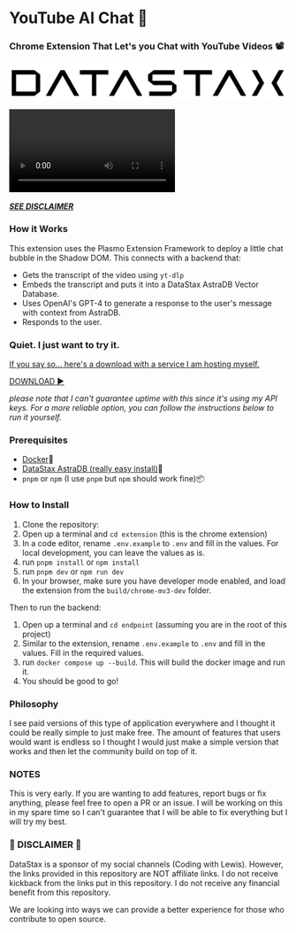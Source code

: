# YouTube AI Chat 🤖

### Chrome Extension That Let's you Chat with YouTube Videos 📽️

[![](assets/datastaxlogo.png)](https://www.datastax.com/lp/astra-registration?utm_medium=youtube_video&utm_source=datastax&utm_campaign=yt_influencers&utm_content=vector_search_lewis_menelaws)

<video controls>
  <source src="assets/demo.mp4" type="video/mp4">
</video>

[**_SEE DISCLAIMER_**](#disclaimer)

### How it Works

This extension uses the Plasmo Extension Framework to deploy a little chat bubble in the Shadow DOM. This connects with a backend that:

- Gets the transcript of the video using `yt-dlp`
- Embeds the transcript and puts it into a DataStax AstraDB Vector Database.
- Uses OpenAI's GPT-4 to generate a response to the user's message with context from AstraDB.
- Responds to the user.

### Quiet. I just want to try it.

[If you say so... here's a download with a service I am hosting myself.](https://chromewebstore.google.com/u/1/detail/youtubeaichat/pffkcbmbpncfkebklnbidgimnhgjkijg?hl=en-GB)

[DOWNLOAD ▶️](https://chromewebstore.google.com/u/1/detail/youtubeaichat/pffkcbmbpncfkebklnbidgimnhgjkijg?hl=en-GB)

_please note that I can't guarantee uptime with this since it's using my API keys. For a more reliable option, you can follow the instructions below to run it yourself._

### Prerequisites

- [Docker](https://docs.docker.com/get-docker/)🐳
- [DataStax AstraDB (really easy install)](https://www.datastax.com/lp/astra-registration?utm_medium=youtube_video&utm_source=datastax&utm_campaign=yt_influencers&utm_content=vector_search_lewis_menelaws)🚀
- `pnpm` or `npm` (I use `pnpm` but `npm` should work fine)📦

### How to Install

1. Clone the repository:
2. Open up a terminal and `cd extension` (this is the chrome extension)
3. In a code editor, rename `.env.example` to `.env` and fill in the values. For local development, you can leave the values as is.
4. run `pnpm install` or `npm install`
5. run `pnpm dev` or `npm run dev`
6. In your browser, make sure you have developer mode enabled, and load the extension from the `build/chrome-mv3-dev` folder.

Then to run the backend:

1. Open up a terminal and `cd endpoint` (assuming you are in the root of this project)
2. Similar to the extension, rename `.env.example` to `.env` and fill in the values. Fill in the required values.
3. run `docker compose up --build`. This will build the docker image and run it.
4. You should be good to go!

### Philosophy

I see paid versions of this type of application everywhere and I thought it could be really simple to just make free. The amount of features that users would want is endless so I thought I would just make a simple version that works and then let the community build on top of it.

### NOTES

This is very early. If you are wanting to add features, report bugs or fix anything, please feel free to open a PR or an issue. I will be working on this in my spare time so I can't guarantee that I will be able to fix everything but I will try my best.

### 🚨 DISCLAIMER 🚨

DataStax is a sponsor of my social channels (Coding with Lewis). However, the links provided in this repository are NOT affiliate links. I do not receive kickback from the links put in this repository. I do not receive any financial benefit from this repository.

We are looking into ways we can provide a better experience for those who contribute to open source.
